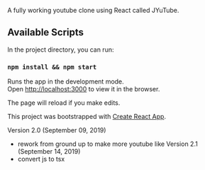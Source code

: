 A fully working youtube clone using React called JYuTube.

## Available Scripts

In the project directory, you can run:

### `npm install && npm start`


Runs the app in the development mode.<br>
Open [http://localhost:3000](http://localhost:3000) to view it in the browser.

The page will reload if you make edits.<br>

This project was bootstrapped with [Create React App](https://github.com/facebook/create-react-app).

Version 2.0 (September 09, 2019)
 - rework from ground up to make more youtube like
Version 2.1 (September 14, 2019)
 - convert js to tsx
